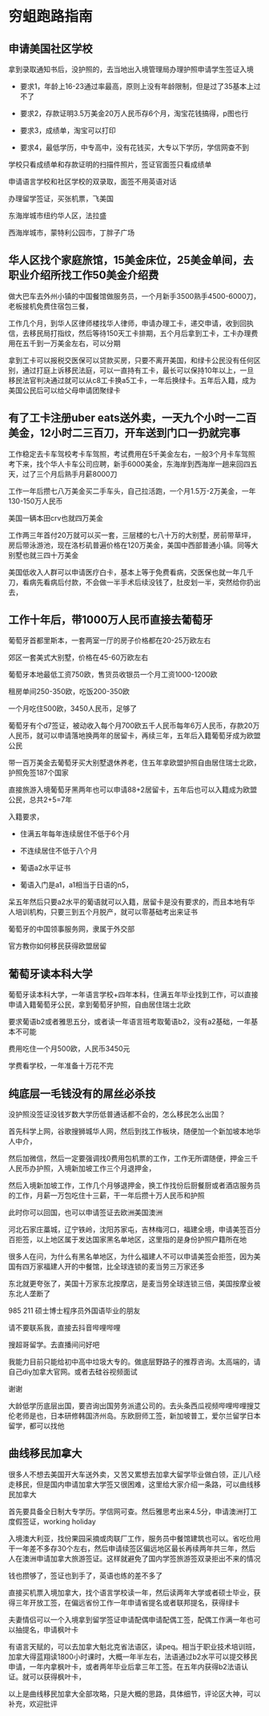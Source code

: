 # 穷蛆跑路指南

## 申请美国社区学校

拿到录取通知书后，没护照的，去当地出入境管理局办理护照申请学生签证入境

- 要求1，年龄上16-23通过率最高，原则上没有年龄限制，但是过了35基本上过不了

- 要求2，存款证明3.5万美金20万人民币存6个月，淘宝花钱搞得，p图也行

- 要求3，成绩单，淘宝可以打印

- 要求4，最低学历，中专高中，没有花钱买，大专以下学历，学信网查不到

学校只看成绩单和存款证明的扫描件照片，签证官面签只看成绩单

申请语言学校和社区学校的双录取，面签不用英语对话

办理留学签证，买张机票，飞美国

东海岸城市纽约华人区，法拉盛

西海岸城市，蒙特利公园市，丁胖子广场

## 华人区找个家庭旅馆，15美金床位，25美金单间，去职业介绍所找工作50美金介绍费

做大巴车去外州小镇的中国餐馆做服务员，一个月新手3500熟手4500-6000刀，老板接机免费住宿包三餐，

工作几个月，到华人区律师楼找华人律师，申请办理工卡，递交申请，收到回执信，去移民局打指纹，然后等待150天工卡排期，五个月后拿到工卡，工卡办理费用在五千到一万美金左右，可以分期

拿到工卡可以报税交医保可以贷款买房，只要不离开美国，和绿卡公民没有任何区别，通过打庭上诉移民法庭，可以一直持有工卡，最长可以保持10年以上，一旦移民法官判决通过就可以从c8工卡换a5工卡，一年后换绿卡。五年后入籍，成为美国公民后可以给父母申请团聚绿卡

## 有了工卡注册uber eats送外卖，一天九个小时一二百美金，12小时二三百刀，开车送到门口一扔就完事

工作稳定去卡车驾校考卡车驾照，考试费用在5千美金左右，一般3个月卡车驾照考下来，找个华人卡车公司应聘，新手6000美金，东海岸到西海岸一趟来回四五天，过了三个月后熟手月薪8000刀

工作一年后攒七八万美金买二手车头，自己拉活跑，一个月1.5万-2万美金，一年130-150万人民币

美国一辆本田crv也就四万美金

工作两三年首付20万就可以买一套，三层楼的七八十万的大别墅，房前带草坪，房后带泳游池，现在洛杉矶普遍价格在120万美金，美国中西部普通小镇。同等大别墅也就三四十万美金

美国低收入人群可以申请医疗白卡，基本上等于免费看病，交医保也就一年几千刀，看病先看病后付款，不会做一半手术后续没钱了，肚皮划一半，突然给你扔出去，

## 工作十年后，带1000万人民币直接去葡萄牙

葡萄牙首都里斯本，一套两室一厅的房子价格都在20-25万欧左右

郊区一套美式大别墅，价格在45-60万欧左右

葡萄牙本地最低工资750欧，售货员收银员一个月工资1000-1200欧

租房单间250-350欧，吃饭200-350欧

一个月吃住500欧，3450人民币，足够了

葡萄牙有个d7签证，被动收入每个月700欧五千人民币每年6万人民币，存款20万人民币，就可以申请落地换两年的居留卡，再续三年，五年后入籍葡萄牙成为欧盟公民

带一百万美金去葡萄牙买大别墅退休养老，住五年拿欧盟护照自由居住瑞士北欧，护照免签187个国家

直接旅游入境葡萄牙黑两年也可以申请88+2居留卡，五年后也可以入籍成为欧盟公民，总共2+5=7年

入籍要求，

- 住满五年每年连续居住不低于6个月

- 不连续居住不低于八个月

- 葡语a2水平证书

- 葡语入门是a1，a1相当于日语的n5，

呆五年然后只要a2水平的葡语就可以入籍，居留卡是没有要求的，而且本地有华人培训机构，只要三到五个月脱产，就可以零基础考出来证书

葡萄牙的中国领事服务网，隶属于外交部

官方教你如何移民获得欧盟居留

## 葡萄牙读本科大学

葡萄牙读本科大学，一年语言学校+四年本科，住满五年毕业找到工作，可以直接申请入籍葡萄牙公民，拿到葡萄牙护照，自由居住瑞士北欧

要求葡语b2或者雅思五分，或者读一年语言班考取葡语b2，没有a2基础，一年基本不可能

费用吃住一个月500欧，人民币3450元

学费看学校，一年准备十万花不完

## 纯底层一毛钱没有的屌丝必杀技

没护照没签证没钱岁数大学历低普通话都不会的，怎么移民怎么出国？

首先科学上网，谷歌搜狮城华人网，然后到找工作板块，随便加一个新加坡本地华人中介，

然后加微信，然后一定要强调找0费用包机票的工作，工作无所谓随便，押金三千人民币办护照，入境新加坡工作三个月退押金，

然后入境新加坡工作，工作几个月够退押金，换工作找份后厨餐厨或者酒店服务员的工作，月薪一万包吃住十三薪，干一年后攒十万人民币和护照

此时你可以回国，也可以申请签证去欧洲美国澳洲

河北石家庄藁城，辽宁铁岭，沈阳苏家屯，吉林梅河口，福建全境，申请美签百分百拒签，以上地区属于发达国家黑名单地区，这里指的是身份护照户籍所在地

很多人在问，为什么有黑名单地区，为什么福建人不可以申请美签会拒签，因为美国有四万家福建人开的中餐馆，比全球连锁的麦当劳三万家还多

东北就更夸张了，美国十万家东北按摩店，是麦当劳全球连锁三倍，美国按摩业被东北人垄断了

985 211 硕士博士程序员外国语毕业的朋友

请不要联系我，直接去抖音哔哩哔哩

搜超哥留学。去直播间问好吧

我能力目前只能给初中高中垃圾大专的。做底层野路子的推荐咨询。太高端的，请自己diy加拿大官网。或者去硅谷视频面试

谢谢

大龄低学历底层出国，要咨询出国劳务派遣公司的。去头条西瓜视频哔哩哔哩搜艾伦老师是也，日本研修韩国济州岛。东欧厨师工签，新加坡普工，爱尔兰留学日本留学，都可以找他

## 曲线移民加拿大

很多人不想去美国开大车送外卖，又苦又累想去加拿大留学毕业做白领，正儿八经走移民，但是国内申请加拿大学签又很困难，这里给大家介绍一条路，可以曲线移民加拿大

首先要具备全日制大专学历。学信网可查。然后雅思考出来4.5分，申请澳洲打工度假签证，working holiday

入境澳大利亚，找份果园采摘或肉联厂工作，服务员中餐馆建筑也可以。省吃俭用干一年差不多存30个左右，然后申请续签区偏远地区最长再续两年共三年，然后人在澳洲申请加拿大旅游签证。这样就避免了国内学签旅游签双录拒出不来的情况

钱也攒够了，签证也到手了，英语也练的差不多了

直接买机票入境加拿大，找个语言学校读一年，然后读两年大学或者硕士毕业，获得三年开放工签，在偏远省份工作一年申请省提名或者联邦提名，获得绿卡

夫妻情侣可以一个入境拿到留学签证申请配偶申请配偶工签，配偶工作满一年也可以抽提名，申请枫叶卡

有语言天赋的，可以去加拿大魁北克省法语区，读peq。相当于职业技术培训班，加拿大得蓝翔读1800小时课时，大概一年半左右，法语通过b2水平可以提交移民申请，一年内拿枫叶卡，或者两年毕业后拿三年工签。在五年内获得b2法语认证。就可以获得枫叶卡，

以上是曲线移民加拿大全部攻略，只是大概的思路，具体细节，评论区大神，可以补充，欢迎批评
